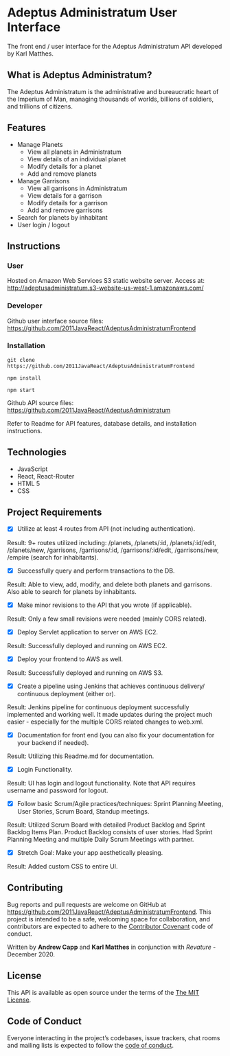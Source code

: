 # Adeptus Administratum User Interface

The front end / user interface for the Adeptus Administratum API developed by Karl Matthes.

## What is Adeptus Administratum?

The Adeptus Administratum is the administrative and bureaucratic heart of the Imperium of Man, managing thousands of worlds, billions of soldiers, and trillions of citizens.

## Features

<ul>
<li>Manage Planets
<ul>
<li>View all planets in Administratum</li>
<li>View details of an individual planet</li>
<li>Modify details for a planet</li>
<li>Add and remove planets</li>
</ul>
</li>
<li>Manage Garrisons
<ul>
<li>View all garrisons in Administratum</li>
<li>View details for a garrison</li>
<li>Modify details for a garrison</li>
<li>Add and remove garrisons</li>
</ul>
</li>
<li>Search for planets by inhabitant</li>
<li>User login / logout</li>
</ul>

## Instructions

### User

Hosted on Amazon Web Services S3 static website server.
Access at: http://adeptusadministratum.s3-website-us-west-1.amazonaws.com/

### Developer

Github user interface source files: https://github.com/2011JavaReact/AdeptusAdministratumFrontend

### Installation

```
git clone https://github.com/2011JavaReact/AdeptusAdministratumFrontend

npm install

npm start
```

Github API source files: https://github.com/2011JavaReact/AdeptusAdministratum

Refer to Readme for API features, database details, and installation instructions.

## Technologies

<ul>
<li>JavaScript</li>
<li>React, React-Router</li>
<li>HTML 5</li>
<li>CSS</li>
</ul>

## Project Requirements

- [x] Utilize at least 4 routes from API (not including authentication).

Result: 9+ routes utilized including: /planets, /planets/:id, /planets/:id/edit, /planets/new, /garrisons, /garrisons/:id, /garrisons/:id/edit, /garrisons/new, /empire (search for inhabitants).

- [x] Successfully query and perform transactions to the DB.

Result: Able to view, add, modify, and delete both planets and garrisons. Also able to search for planets by inhabitants.

- [x] Make minor revisions to the API that you wrote (if applicable).

Result: Only a few small revisions were needed (mainly CORS related).

- [x] Deploy Servlet application to server on AWS EC2.

Result: Successfully deployed and running on AWS EC2.

- [x] Deploy your frontend to AWS as well.

Result: Successfully deployed and running on AWS S3.

- [x] Create a pipeline using Jenkins that achieves continuous delivery/ continuous deployment (either or).

Result: Jenkins pipeline for continuous deployment successfully implemented and working well. It made updates during the project much easier - especially for the multiple CORS related changes to web.xml.

- [x] Documentation for front end (you can also fix your documentation for your backend if needed).

Result: Utilizing this Readme.md for documentation.

- [x] Login Functionality.

Result: UI has login and logout functionality. Note that API requires username and password for logout.

- [x] Follow basic Scrum/Agile practices/techniques: Sprint Planning Meeting, User Stories, Scrum Board, Standup meetings.

Result: Utilized Scrum Board with detailed Product Backlog and Sprint Backlog Items Plan. Product Backlog consists of user stories. Had Sprint Planning Meeting and multiple Daily Scrum Meetings with partner.

- [x] Stretch Goal: Make your app aesthetically pleasing.

Result: Added custom CSS to entire UI.

## Contributing

Bug reports and pull requests are welcome on GitHub at https://github.com/2011JavaReact/AdeptusAdministratumFrontend. This project is intended to be a safe, welcoming space for collaboration, and contributors are expected to adhere to the [Contributor Covenant](http://contributor-covenant.org) code of conduct.

Written by **Andrew Capp** and **Karl Matthes** in conjunction with _Revature_ - December 2020.

## License

This API is available as open source under the terms of the [The MIT License](https://github.com/2011JavaReact/AdeptusAdministratumFrontend/blob/master/LICENSE.md).

## Code of Conduct

Everyone interacting in the project’s codebases, issue trackers, chat rooms and mailing lists is expected to follow the [code of conduct](https://github.com/2011JavaReact/AdeptusAdministratumFrontend/blob/master/CODE_OF_CONDUCT.md).
